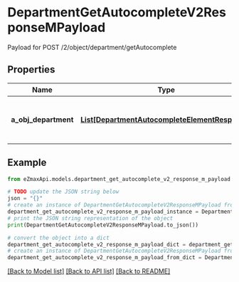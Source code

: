 # DepartmentGetAutocompleteV2ResponseMPayload

Payload for POST /2/object/department/getAutocomplete

## Properties

Name | Type | Description | Notes
------------ | ------------- | ------------- | -------------
**a_obj_department** | [**List[DepartmentAutocompleteElementResponse]**](DepartmentAutocompleteElementResponse.md) | An array of Department autocomplete element response. | 

## Example

```python
from eZmaxApi.models.department_get_autocomplete_v2_response_m_payload import DepartmentGetAutocompleteV2ResponseMPayload

# TODO update the JSON string below
json = "{}"
# create an instance of DepartmentGetAutocompleteV2ResponseMPayload from a JSON string
department_get_autocomplete_v2_response_m_payload_instance = DepartmentGetAutocompleteV2ResponseMPayload.from_json(json)
# print the JSON string representation of the object
print(DepartmentGetAutocompleteV2ResponseMPayload.to_json())

# convert the object into a dict
department_get_autocomplete_v2_response_m_payload_dict = department_get_autocomplete_v2_response_m_payload_instance.to_dict()
# create an instance of DepartmentGetAutocompleteV2ResponseMPayload from a dict
department_get_autocomplete_v2_response_m_payload_from_dict = DepartmentGetAutocompleteV2ResponseMPayload.from_dict(department_get_autocomplete_v2_response_m_payload_dict)
```
[[Back to Model list]](../README.md#documentation-for-models) [[Back to API list]](../README.md#documentation-for-api-endpoints) [[Back to README]](../README.md)


